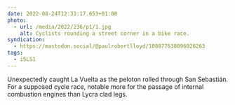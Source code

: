 ```yaml
---
date: 2022-08-24T12:33:17.653+01:00
photo:
  - url: /media/2022/236/p1/1.jpg
    alt: Cyclists rounding a street corner in a bike race.
syndication:
  - https://mastodon.social/@paulrobertlloyd/108877638096026263
tags:
  - i5LS1
---
```


Unexpectedly caught La Vuelta as the peloton rolled through San Sebastián. For a supposed cycle race, notable more for the passage of internal combustion engines than Lycra clad legs.
